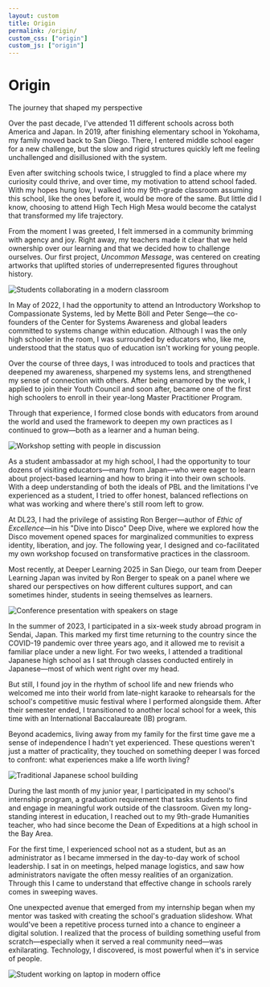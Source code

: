 ```yaml
---
layout: custom
title: Origin
permalink: /origin/
custom_css: ["origin"]
custom_js: ["origin"]
---
```


<!-- Content Overlay -->
<div class="content-overlay" id="contentOverlay"></div>
<!-- Main Content -->
<div class="origin-container">
  <main class="origin-main-content">
    <!-- Origin Header -->
    <div class="origin-header">
      <h1 class="origin-title">Origin</h1>
      <p class="origin-subtitle">The journey that shaped my perspective</p>
    </div>
    <!-- Section 1: High School Transformation -->
    <div class="origin-section">
      <div class="origin-content">
        <div class="origin-text">
          <p>Over the past decade, I've attended 11 different schools across both America and Japan. In 2019, after finishing elementary school in Yokohama, my family moved back to San Diego. There, I entered middle school eager for a new challenge, but the slow and rigid structures quickly left me feeling unchallenged and disillusioned with the system.</p>
          <p>Even after switching schools twice, I struggled to find a place where my curiosity could thrive, and over time, my motivation to attend school faded. With my hopes hung low, I walked into my 9th-grade classroom assuming this school, like the ones before it, would be more of the same. But little did I know, choosing to attend High Tech High Mesa would become the catalyst that transformed my life trajectory.</p>
          <p>From the moment I was greeted, I felt immersed in a community brimming with agency and joy. Right away, my teachers made it clear that we held ownership over our learning and that we decided how to challenge ourselves. Our first project, <em>Uncommon Message</em>, was centered on creating artworks that uplifted stories of underrepresented figures throughout history.</p>
        </div>
        <div class="origin-image">
          <img src="https://images.unsplash.com/photo-1523050854058-8df90110c9d1?auto=format&fit=crop&w=1000&q=80" alt="Students collaborating in a modern classroom">
        </div>
      </div>
    </div>
    <div class="origin-divider"></div>
    <!-- Section 2: Compassionate Systems -->
    <div class="origin-section">
      <div class="origin-content reverse">
        <div class="origin-text">
          <p>In May of 2022, I had the opportunity to attend an Introductory Workshop to Compassionate Systems, led by Mette Böll and Peter Senge—the co-founders of the Center for Systems Awareness and global leaders committed to systems change within education. Although I was the only high schooler in the room, I was surrounded by educators who, like me, understood that the status quo of education isn't working for young people.</p>
          <p>Over the course of three days, I was introduced to tools and practices that deepened my awareness, sharpened my systems lens, and strengthened my sense of connection with others. After being enamored by the work, I applied to join their Youth Council and soon after, became one of the first high schoolers to enroll in their year-long Master Practitioner Program.</p>
          <p>Through that experience, I formed close bonds with educators from around the world and used the framework to deepen my own practices as I continued to grow—both as a learner and a human being.</p>
        </div>
        <div class="origin-image">
          <img src="https://images.unsplash.com/photo-1559223607-a43c990c692c?auto=format&fit=crop&w=1000&q=80" alt="Workshop setting with people in discussion">
        </div>
      </div>
    </div>
    <div class="origin-divider"></div>
    <!-- Section 3: Student Ambassador -->
    <div class="origin-section">
      <div class="origin-content">
        <div class="origin-text">
          <p>As a student ambassador at my high school, I had the opportunity to tour dozens of visiting educators—many from Japan—who were eager to learn about project-based learning and how to bring it into their own schools. With a deep understanding of both the ideals of PBL and the limitations I've experienced as a student, I tried to offer honest, balanced reflections on what was working and where there's still room left to grow.</p>
          <p>At DL23, I had the privilege of assisting Ron Berger—author of <em>Ethic of Excellence</em>—in his "Dive into Disco" Deep Dive, where we explored how the Disco movement opened spaces for marginalized communities to express identity, liberation, and joy. The following year, I designed and co-facilitated my own workshop focused on transformative practices in the classroom.</p>
          <p>Most recently, at Deeper Learning 2025 in San Diego, our team from Deeper Learning Japan was invited by Ron Berger to speak on a panel where we shared our perspectives on how different cultures support, and can sometimes hinder, students in seeing themselves as learners.</p>
        </div>
        <div class="origin-image">
          <img src="https://images.unsplash.com/photo-1475721027785-f74eccf877e2?auto=format&fit=crop&w=1000&q=80" alt="Conference presentation with speakers on stage">
        </div>
      </div>
    </div>
    <div class="origin-divider"></div>
    <!-- Section 4: Japan Study Abroad -->
    <div class="origin-section">
      <div class="origin-content reverse">
        <div class="origin-text">
          <p>In the summer of 2023, I participated in a six-week study abroad program in Sendai, Japan. This marked my first time returning to the country since the COVID-19 pandemic over three years ago, and it allowed me to revisit a familiar place under a new light. For two weeks, I attended a traditional Japanese high school as I sat through classes conducted entirely in Japanese—most of which went right over my head.</p>
          <p>But still, I found joy in the rhythm of school life and new friends who welcomed me into their world from late-night karaoke to rehearsals for the school's competitive music festival where I performed alongside them. After their semester ended, I transitioned to another local school for a week, this time with an International Baccalaureate (IB) program.</p>
          <p>Beyond academics, living away from my family for the first time gave me a sense of independence I hadn't yet experienced. These questions weren't just a matter of practicality, they touched on something deeper I was forced to confront: what experiences make a life worth living?</p>
        </div>
        <div class="origin-image">
          <img src="https://images.unsplash.com/photo-1542640244-7e672d6cef4e?auto=format&fit=crop&w=1000&q=80" alt="Traditional Japanese school building">
        </div>
      </div>
    </div>
    <div class="origin-divider"></div>
    <!-- Section 5: Internship -->
    <div class="origin-section">
      <div class="origin-content">
        <div class="origin-text">
          <p>During the last month of my junior year, I participated in my school's internship program, a graduation requirement that tasks students to find and engage in meaningful work outside of the classroom. Given my long-standing interest in education, I reached out to my 9th-grade Humanities teacher, who had since become the Dean of Expeditions at a high school in the Bay Area.</p>
          <p>For the first time, I experienced school not as a student, but as an administrator as I became immersed in the day-to-day work of school leadership. I sat in on meetings, helped manage logistics, and saw how administrators navigate the often messy realities of an organization. Through this I came to understand that effective change in schools rarely comes in sweeping waves.</p>
          <p>One unexpected avenue that emerged from my internship began when my mentor was tasked with creating the school's graduation slideshow. What would've been a repetitive process turned into a chance to engineer a digital solution. I realized that the process of building something useful from scratch—especially when it served a real community need—was exhilarating. Technology, I discovered, is most powerful when it's in service of people.</p>
        </div>
        <div class="origin-image">
          <img src="https://images.unsplash.com/photo-1517180102446-f3ece451e9d8?auto=format&fit=crop&w=1000&q=80" alt="Student working on laptop in modern office">
        </div>
      </div>
    </div>

  </main>
</div>
